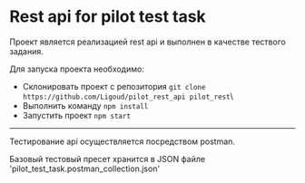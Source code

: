 # Rest api for pilot test task

Проект является реализацией rest api и выполнен в качестве тествого задания.

Для запуска проекта необходимо:
- Склонировать проект с репозитория `git clone https://github.com/Ligoud/pilot_rest_api pilot_rest`\
- Выполнить команду `npm install`
- Запустить проект `npm start`

---
Тестирование api осуществляется посредством postman. 

Базовый тестовый пресет хранится в JSON файле 'pilot_test_task.postman_collection.json'
